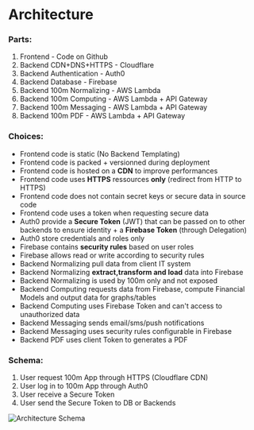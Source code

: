 # Architecture

### Parts:

1. Frontend - Code on Github
2. Backend CDN+DNS+HTTPS - Cloudflare
3. Backend Authentication - Auth0
4. Backend Database - Firebase
5. Backend 100m Normalizing - AWS Lambda
6. Backend 100m Computing - AWS Lambda + API Gateway
7. Backend 100m Messaging - AWS Lambda + API Gateway
8. Backend 100m PDF - AWS Lambda + API Gateway

### Choices:

- Frontend code is static (No Backend Templating)
- Frontend code is packed + versionned during deployment
- Frontend code is hosted on a **CDN** to improve performances
- Frontend code uses **HTTPS** ressources **only** (redirect from HTTP to HTTPS)
- Frontend code does not contain secret keys or secure data in source code
- Frontend code uses a token when requesting secure data
- Auth0 provide a **Secure Token** (JWT) that can be passed on to other backends to ensure identity + a **Firebase Token** (through Delegation)
- Auth0 store credentials and roles only
- Firebase contains **security rules** based on user roles
- Firebase allows read or write according to security rules
- Backend Normalizing pull data from client IT system
- Backend Normalizing **extract,transform and load** data into Firebase
- Backend Normalizing is used by 100m only and not exposed
- Backend Computing requests data from Firebase, compute Financial Models and output data for graphs/tables
- Backend Computing uses Firebase Token and can't access to unauthorized data
- Backend Messaging sends email/sms/push notifications
- Backend Messaging uses security rules configurable in Firebase
- Backend PDF uses client Token to generates a PDF

### Schema:

1. User request 100m App through HTTPS (Cloudflare CDN)
2. User log in to 100m App through Auth0
3. User receive a Secure Token
4. User send the Secure Token to DB or Backends

![Architecture Schema](https://100m.io/extra/docs/schema-architecture.png)
